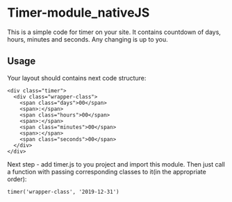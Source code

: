 # Timer-module_nativeJS
  This is a simple code for timer on your site. It contains countdown of days, hours, minutes and seconds. Any changing is up to you.
## Usage
  Your layout should contains next code structure:
```
<div class="timer">
  <div class="wrapper-class">
    <span class="days">00</span>
    <span>:</span>
    <span class="hours">00</span>
    <span>:</span>
    <span class="minutes">00</span>
    <span>:</span>
    <span class="seconds">00</span>
  </div>
</div>
```
  Next step - add timer.js to you project and import this module. Then just call a function with passing corresponding classes to it(in the appropriate order):
  ```
  timer('wrapper-class', '2019-12-31')
  ```
